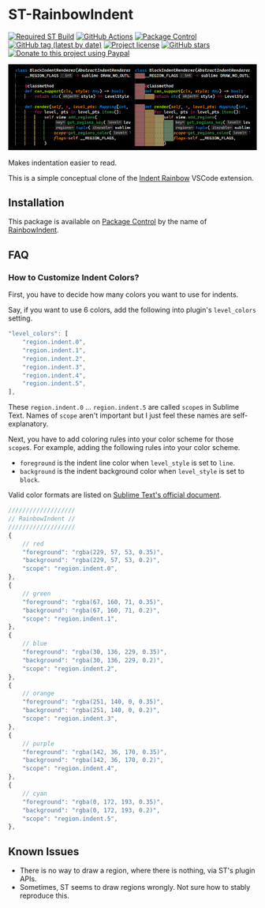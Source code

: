 # ST-RainbowIndent

[![Required ST Build](https://img.shields.io/badge/ST-4169+-orange.svg?style=flat-square&logo=sublime-text)](https://www.sublimetext.com)
[![GitHub Actions](https://img.shields.io/github/actions/workflow/status/jfcherng-sublime/ST-RainbowIndent/python.yml?branch=st4&style=flat-square)](https://github.com/jfcherng-sublime/ST-RainbowIndent/actions)
[![Package Control](https://img.shields.io/packagecontrol/dt/RainbowIndent?style=flat-square)](https://packagecontrol.io/packages/RainbowIndent)
[![GitHub tag (latest by date)](https://img.shields.io/github/v/tag/jfcherng-sublime/ST-RainbowIndent?style=flat-square&logo=github)](https://github.com/jfcherng-sublime/ST-RainbowIndent/tags)
[![Project license](https://img.shields.io/github/license/jfcherng-sublime/ST-RainbowIndent?style=flat-square&logo=github)](https://github.com/jfcherng-sublime/ST-RainbowIndent/blob/st4/LICENSE)
[![GitHub stars](https://img.shields.io/github/stars/jfcherng-sublime/ST-RainbowIndent?style=flat-square&logo=github)](https://github.com/jfcherng-sublime/ST-RainbowIndent/stargazers)
[![Donate to this project using Paypal](https://img.shields.io/badge/paypal-donate-blue.svg?style=flat-square&logo=paypal)](https://www.paypal.me/jfcherng/5usd)

![screenshot](https://raw.githubusercontent.com/jfcherng-sublime/ST-RainbowIndent/docs/images/screenshot.png)

Makes indentation easier to read.

This is a simple conceptual clone of the [Indent Rainbow][vscode-indent-rainbow] VSCode extension.

## Installation

This package is available on [Package Control][package-control] by the name of [RainbowIndent][st-rainbow-indent].

## FAQ

### How to Customize Indent Colors?

First, you have to decide how many colors you want to use for indents.

Say, if you want to use 6 colors, add the following into plugin's `level_colors` setting.

```js
"level_colors": [
    "region.indent.0",
    "region.indent.1",
    "region.indent.2",
    "region.indent.3",
    "region.indent.4",
    "region.indent.5",
],
```

These `region.indent.0` ... `region.indent.5` are called `scope`s in Sublime Text.
Names of `scope` aren't important but I just feel these names are self-explanatory.

Next, you have to add coloring rules into your color scheme for those `scope`s.
For example, adding the following rules into your color scheme.

- `foreground` is the indent line color when `level_style` is set to `line`.
- `background` is the indent background color when `level_style` is set to `block`.

Valid color formats are listed on [Sublime Text's official document][st-docs-color-schemes-colors].

```js
///////////////////
// RainbowIndent //
///////////////////
{
    // red
    "foreground": "rgba(229, 57, 53, 0.35)",
    "background": "rgba(229, 57, 53, 0.2)",
    "scope": "region.indent.0",
},
{
    // green
    "foreground": "rgba(67, 160, 71, 0.35)",
    "background": "rgba(67, 160, 71, 0.2)",
    "scope": "region.indent.1",
},
{
    // blue
    "foreground": "rgba(30, 136, 229, 0.35)",
    "background": "rgba(30, 136, 229, 0.2)",
    "scope": "region.indent.2",
},
{
    // orange
    "foreground": "rgba(251, 140, 0, 0.35)",
    "background": "rgba(251, 140, 0, 0.2)",
    "scope": "region.indent.3",
},
{
    // purple
    "foreground": "rgba(142, 36, 170, 0.35)",
    "background": "rgba(142, 36, 170, 0.2)",
    "scope": "region.indent.4",
},
{
    // cyan
    "foreground": "rgba(0, 172, 193, 0.35)",
    "background": "rgba(0, 172, 193, 0.2)",
    "scope": "region.indent.5",
},
```

## Known Issues

- There is no way to draw a region, where there is nothing, via ST's plugin APIs.
- Sometimes, ST seems to draw regions wrongly. Not sure how to stably reproduce this.

[package-control]: https://packagecontrol.io
[st-docs-color-schemes-colors]: https://www.sublimetext.com/docs/color_schemes.html#colors
[st-rainbow-indent]: https://packagecontrol.io/packages/RainbowIndent
[vscode-indent-rainbow]: https://marketplace.visualstudio.com/items?itemName=oderwat.indent-rainbow
